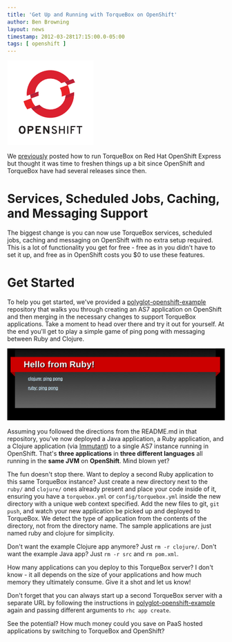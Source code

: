 ```yaml
---
title: 'Get Up and Running with TorqueBox on OpenShift'
author: Ben Browning
layout: news
timestamp: 2012-03-28t17:15:00.0-05:00
tags: [ openshift ]
---
```


[torquebox-openshift-first]: /news/2011/09/07/torquebox-openshift/express
[polyglot-openshift-example]: https://github.com/projectodd/polyglot-openshift-example
[immutant]: http://immutant.org

<img src="/images/openshift_200.png" class="alignright"/>

We [previously][torquebox-openshift-first] posted how to run TorqueBox
on Red Hat OpenShift Express but thought it was time to freshen things
up a bit since OpenShift and TorqueBox have had several releases since
then.

# Services, Scheduled Jobs, Caching, and Messaging Support

The biggest change is you can now use TorqueBox services, scheduled
jobs, caching and messaging on OpenShift with no extra setup
required. This is a lot of functionality you get for free - free as in
you didn't have to set it up, and free as in OpenShift costs you $0 to
use these features.

# Get Started

To help you get started, we've provided a [polyglot-openshift-example]
repository that walks you through creating an AS7 application on
OpenShift and then merging in the necessary changes to support
TorqueBox applications. Take a moment to head over there and try it
out for yourself. At the end you'll get to play a simple game of ping
pong with messaging between Ruby and Clojure.

<img src="/images/pingpong.png"/>

Assuming you followed the directions from the README.md in that
repository, you've now deployed a Java application, a Ruby
application, and a Clojure application (via [Immutant]) to a single
AS7 instance running in OpenShift. That's **three applications** in
**three different languages** all running in the **same JVM** on
**OpenShift**. Mind blown yet?

The fun doesn't stop there. Want to deploy a second Ruby application
to this same TorqueBox instance? Just create a new directory next to
the `ruby/` and `clojure/` ones already present and place your code
inside of it, ensuring you have a `torquebox.yml` or
`config/torquebox.yml` inside the new directory with a unique web
context specified. Add the new files to git, `git push`, and watch
your new application be picked up and deployed to TorqueBox. We detect
the type of application from the contents of the directory, not from
the directory name. The sample applications are just named ruby and
clojure for simplicity.

Don't want the example Clojure app anymore? Just `rm -r
clojure/`. Don't want the example Java app? Just `rm -r src` and `rm
pom.xml`.

How many applications can you deploy to this TorqueBox server? I don't
know - it all depends on the size of your applications and how much
memory they ultimately consume. Give it a shot and let us know!

Don't forget that you can always start up a second TorqueBox server
with a separate URL by following the instructions in
[polyglot-openshift-example] again and passing different arguments to
`rhc app create`.

See the potential? How much money could you save on PaaS hosted
applications by switching to TorqueBox and OpenShift?
